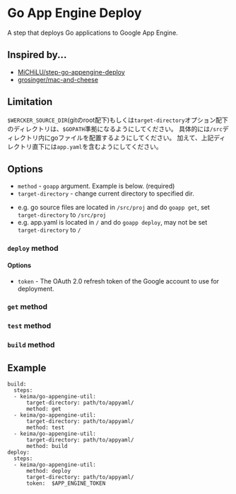 # Go App Engine Deploy

A step that deploys Go applications to Google App Engine.

## Inspired by...

- [MiCHiLU/step-go-appengine-deploy](https://github.com/MiCHiLU/step-go-appengine-deploy)
- [grosinger/mac-and-cheese](https://github.com/tgrosinger/mac-and-cheese)

## Limitation

`$WERCKER_SOURCE_DIR`(gitのroot配下)もしくは`target-directory`オプション配下のディレクトリは、`$GOPATH`準拠になるようにしてください。
具体的には`/src`ディレクトリ内にgoファイルを配置するようにしてください。
加えて、上記ディレクトリ直下には`app.yaml`を含むようにしてください。

## Options

* `method` - `goapp` argument. Example is below. (required)
* `target-directory` - change current directory to specified dir.
 - e.g. go source files are located in `/src/proj` and do `goapp get`, set `target-directory` to `/src/proj`
 - e.g. app.yaml is located in `/` and do `goapp deploy`, may not be set `target-directory` to `/`

### `deploy` method

#### Options

* `token` - The OAuth 2.0 refresh token of the Google account to use for deployment.

### `get` method

### `test` method

### `build` method

## Example

```
build:
  steps:
  - keima/go-appengine-util:
      target-directory: path/to/appyaml/
      method: get
  - keima/go-appengine-util:
      target-directory: path/to/appyaml/
      method: test
  - keima/go-appengine-util:
      target-directory: path/to/appyaml/
      method: build
deploy:
  steps:
  - keima/go-appengine-util:
      method: deploy
      target-directory: path/to/appyaml/
      token:  $APP_ENGINE_TOKEN
```
